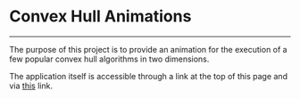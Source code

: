 # Convex Hull Animations
------------------------
The purpose of this project is to provide an animation for the execution of a few popular convex hull algorithms in two dimensions.

The application itself is accessible through a link at the top of this page and via [this](https://ermel272.github.io/convex-hull-animations) link.